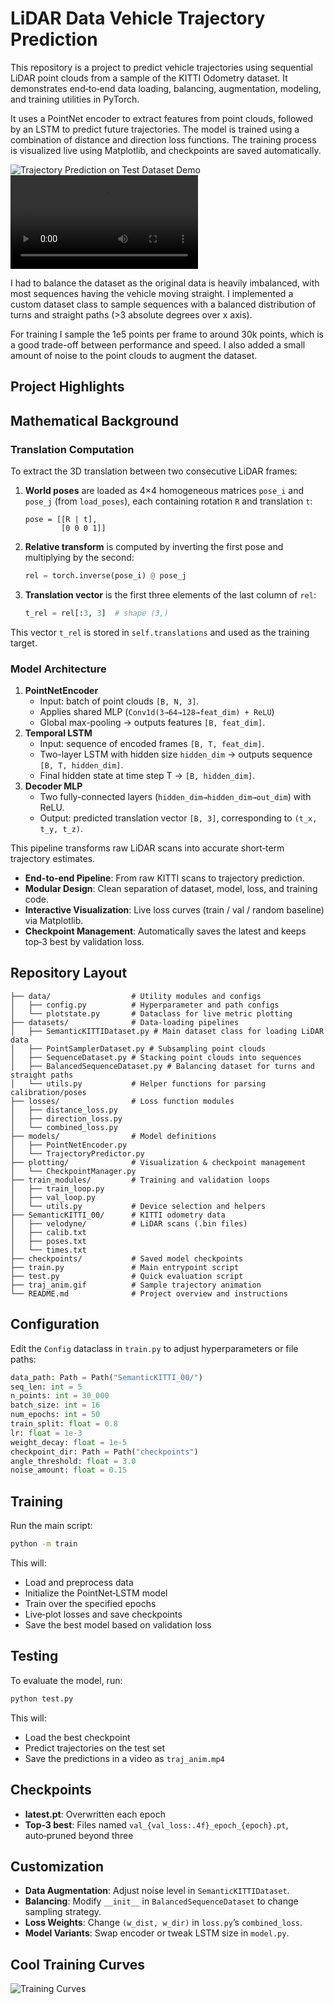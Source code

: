 # LiDAR Data Vehicle Trajectory Prediction

This repository is a project to predict vehicle trajectories using sequential LiDAR point clouds from a sample of the KITTI Odometry dataset. It demonstrates end‑to‑end data loading, balancing, augmentation, modeling, and training utilities in PyTorch.

It uses a PointNet encoder to extract features from point clouds, followed by an LSTM to predict future trajectories. The model is trained using a combination of distance and direction loss functions.
The training process is visualized live using Matplotlib, and checkpoints are saved automatically.

![Trajectory Prediction on Test Dataset Demo](imgs/test.gif)
![Higher Resolution](imgs/test.mp4)

I had to balance the dataset as the original data is heavily imbalanced, with most sequences having the vehicle moving straight. I implemented a custom dataset class to sample sequences with a balanced distribution of turns and straight paths (>3 absolute degrees over x axis).

For training I sample the 1e5 points per frame to around 30k points, which is a good trade-off between performance and speed. I also added a small amount of noise to the point clouds to augment the dataset.

## Project Highlights

## Mathematical Background

### Translation Computation

To extract the 3D translation between two consecutive LiDAR frames:

1. **World poses** are loaded as 4×4 homogeneous matrices `pose_i` and `pose_j` (from `load_poses`), each containing rotation `R` and translation `t`:
   ```
   pose = [[R | t],
           [0 0 0 1]]
   ```
2. **Relative transform** is computed by inverting the first pose and multiplying by the second:
   ```python
   rel = torch.inverse(pose_i) @ pose_j
   ```
3. **Translation vector** is the first three elements of the last column of `rel`:
   ```python
   t_rel = rel[:3, 3]  # shape (3,)
   ```

This vector `t_rel` is stored in `self.translations` and used as the training target.

### Model Architecture

1. **PointNetEncoder**
   - Input: batch of point clouds `[B, N, 3]`.
   - Applies shared MLP (`Conv1d(3→64→128→feat_dim) + ReLU`)
   - Global max-pooling → outputs features `[B, feat_dim]`.
2. **Temporal LSTM**
   - Input: sequence of encoded frames `[B, T, feat_dim]`.
   - Two-layer LSTM with hidden size `hidden_dim` → outputs sequence `[B, T, hidden_dim]`.
   - Final hidden state at time step T → `[B, hidden_dim]`.
3. **Decoder MLP**
   - Two fully-connected layers (`hidden_dim→hidden_dim→out_dim`) with ReLU.
   - Output: predicted translation vector `[B, 3]`, corresponding to `(t_x, t_y, t_z)`.

This pipeline transforms raw LiDAR scans into accurate short‑term trajectory estimates.

- **End-to-end Pipeline**: From raw KITTI scans to trajectory prediction.
- **Modular Design**: Clean separation of dataset, model, loss, and training code.
- **Interactive Visualization**: Live loss curves (train / val / random baseline) via Matplotlib.
- **Checkpoint Management**: Automatically saves the latest and keeps top‑3 best by validation loss.

## Repository Layout
```
├── data/                  # Utility modules and configs
│   ├── config.py          # Hyperparameter and path configs
│   └── plotstate.py       # Dataclass for live metric plotting
├── datasets/              # Data-loading pipelines
│   ├── SemanticKITTIDataset.py # Main dataset class for loading LiDAR data
│   ├── PointSamplerDataset.py # Subsampling point clouds
│   ├── SequenceDataset.py # Stacking point clouds into sequences
│   ├── BalancedSequenceDataset.py # Balancing dataset for turns and straight paths
│   └── utils.py           # Helper functions for parsing calibration/poses
├── losses/                # Loss function modules
│   ├── distance_loss.py
│   ├── direction_loss.py
│   └── combined_loss.py
├── models/                # Model definitions
│   ├── PointNetEncoder.py
│   └── TrajectoryPredictor.py
├── plotting/              # Visualization & checkpoint management
│   └── CheckpointManager.py
├── train_modules/         # Training and validation loops
│   ├── train_loop.py
│   ├── val_loop.py
│   └── utils.py           # Device selection and helpers
├── SemanticKITTI_00/      # KITTI odometry data
│   ├── velodyne/          # LiDAR scans (.bin files)
│   ├── calib.txt
│   ├── poses.txt
│   └── times.txt          
├── checkpoints/           # Saved model checkpoints
├── train.py               # Main entrypoint script
├── test.py                # Quick evaluation script
├── traj_anim.gif          # Sample trajectory animation
└── README.md              # Project overview and instructions
```

## Configuration
Edit the `Config` dataclass in `train.py` to adjust hyperparameters or file paths:

```python
data_path: Path = Path("SemanticKITTI_00/")
seq_len: int = 5
n_points: int = 30_000
batch_size: int = 16
num_epochs: int = 50
train_split: float = 0.8
lr: float = 1e-3
weight_decay: float = 1e-5
checkpoint_dir: Path = Path("checkpoints")
angle_threshold: float = 3.0
noise_amount: float = 0.15
```

## Training
Run the main script:
```bash
python -m train
```
This will:
- Load and preprocess data
- Initialize the PointNet‑LSTM model
- Train over the specified epochs
- Live‑plot losses and save checkpoints
- Save the best model based on validation loss

## Testing
To evaluate the model, run:
```bash
python test.py
```
This will:
- Load the best checkpoint
- Predict trajectories on the test set
- Save the predictions in a video as `traj_anim.mp4`


## Checkpoints
- **latest.pt**: Overwritten each epoch
- **Top‑3 best**: Files named `val_{val_loss:.4f}_epoch_{epoch}.pt`, auto‑pruned beyond three

## Customization
- **Data Augmentation**: Adjust noise level in `SemanticKITTIDataset`.
- **Balancing**: Modify `__init__` in `BalancedSequenceDataset` to change sampling strategy.
- **Loss Weights**: Change `(w_dist, w_dir)` in `loss.py`’s `combined_loss`.
- **Model Variants**: Swap encoder or tweak LSTM size in `model.py`.

## Cool Training Curves

![Training Curves](imgs/train_curves.png)